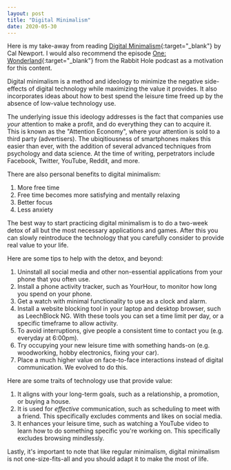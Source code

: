 ```yaml
---
layout: post
title: "Digital Minimalism"
date: 2020-05-30
---
```


Here is my take-away from reading [Digital Minimalism](https://www.goodreads.com/book/show/40672036-digital-minimalism){:target="_blank"} by Cal Newport. I would also recommend the episode [One: Wonderland](https://www.nytimes.com/2020/04/16/podcasts/rabbit-hole-internet-youtube-virus.html){:target="_blank"} from the Rabbit Hole podcast as a motivation for this content.

Digital minimalism is a method and ideology to minimize the negative side-effects of digital technology while maximizing the value it provides. It also incorporates ideas about how to best spend the leisure time freed up by the absence of low-value technology use.

The underlying issue this ideology addresses is the fact that companies use _your_ attention to make a profit, and do everything they can to acquire it. This is known as the "Attention Economy", where your attention is sold to a third party (advertisers). The ubiqitiousness of smartphones makes this easier than ever, with the addition of several advanced techniques from psychology and data science. At the time of writing, perpetrators include Facebook, Twitter, YouTube, Reddit, and more.

There are also personal benefits to digital minimalism:
1. More free time
2. Free time becomes more satisfying and mentally relaxing
3. Better focus
4. Less anxiety

The best way to start practicing digital minimalism is to do a two-week detox of all but the most necessary applications and games. After this you can slowly reintroduce the technology that you carefully consider to provide real value to your life.

Here are some tips to help with the detox, and beyond:
1. Uninstall all social media and other non-essential applications from your phone that you often use.
2. Install a phone activity tracker, such as YourHour, to monitor how long you spend on your phone.
3. Get a watch with minimal functionality to use as a clock and alarm.
4. Install a website blocking tool in your laptop and desktop browser, such as LeechBlock NG. With these tools you can set a time limit per day, or a specific timeframe to allow activity.
5. To avoid interruptions, give people a consistent time to contact you (e.g. everyday at 6:00pm).
6. Try occupying your new leisure time with something hands-on (e.g. woodworking, hobby electronics, fixing your car).
7. Place a much higher value on face-to-face interactions instead of digital communication. We evolved to do this.

Here are some traits of technology use that provide value:
1. It aligns with your long-term goals, such as a relationship, a promotion, or buying a house.
2. It is used for _effective_ communication, such as scheduling to meet with a friend. This specifically excludes comments and likes on social media.
3. It enhances your leisure time, such as watching a YouTube video to learn how to do something specific you're working on. This specifically excludes browsing mindlessly.

Lastly, it's important to note that like regular minimalism, digital minimalism is not one-size-fits-all and you should adapt it to make the most of life.
